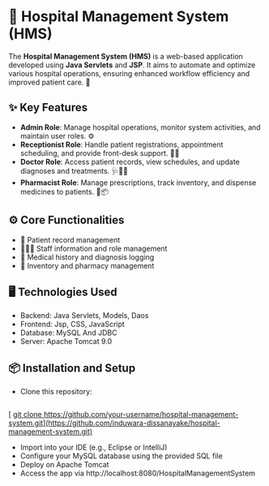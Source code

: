 # 🏥 Hospital Management System (HMS)

The **Hospital Management System (HMS)** is a web-based application developed using **Java Servlets** and **JSP**. It aims to automate and optimize various hospital operations, ensuring enhanced workflow efficiency and improved patient care. 🌟

## ✨ Key Features
- **Admin Role**: Manage hospital operations, monitor system activities, and maintain user roles. ⚙️
- **Receptionist Role**: Handle patient registrations, appointment scheduling, and provide front-desk support. 💁‍♀️
- **Doctor Role**: Access patient records, view schedules, and update diagnoses and treatments. 🩺👨‍⚕️
- **Pharmacist Role**: Manage prescriptions, track inventory, and dispense medicines to patients. 💊📦

## ⚙️ Core Functionalities
- 📂 Patient record management
- 🧑‍🤝‍🧑 Staff information and role management
- 📝 Medical history and diagnosis logging
- 🏪 Inventory and pharmacy management

## 🖥️ Technologies Used
- Backend: Java Servlets, Models, Daos
- Frontend: Jsp, CSS, JavaScript
- Database: MySQL And JDBC
- Server: Apache Tomcat 9.0

## 📦 Installation and Setup
- Clone this repository:
   ```bash
[  [ git clone https://github.com/your-username/hospital-management-system.git](https://github.com/induwara-dissanayake/hospital-management-system.git)
](https://github.com/induwara-dissanayake/hospital-management-system.git)
    
- Import into your IDE (e.g., Eclipse or IntelliJ)
- Configure your MySQL database using the provided SQL file
- Deploy on Apache Tomcat
- Access the app via http://localhost:8080/HospitalManagementSystem
